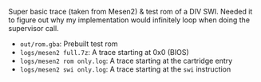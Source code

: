 Super basic trace (taken from Mesen2) & test rom of a DIV SWI. Needed it to figure out why my implementation would infinitely loop when doing the supervisor call.
* `out/rom.gba`: Prebuilt test rom
* `logs/mesen2 full.7z`: A trace starting at 0x0 (BIOS)
* `logs/mesen2 rom only.log`: A trace starting at the cartridge entry
* `logs/mesen2 swi only.log`: A trace starting at the `swi` instruction
